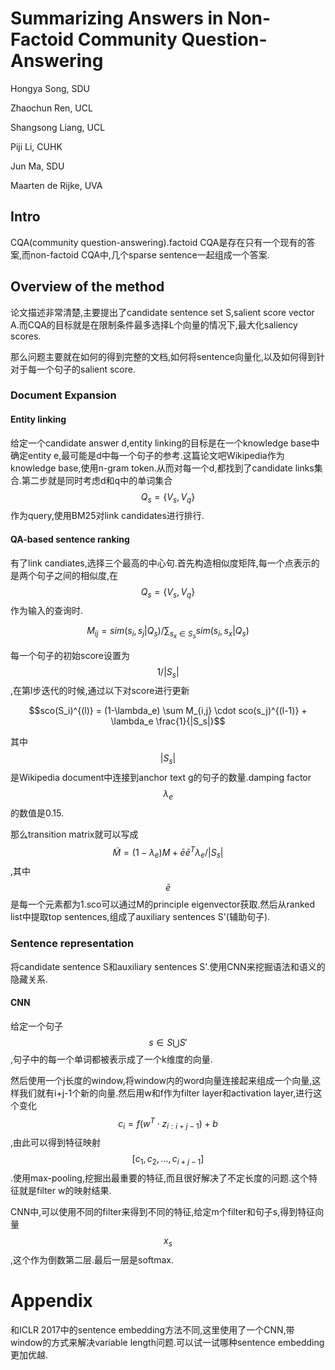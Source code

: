 # Summarizing Answers in Non-Factoid Community Question-Answering

Hongya Song, SDU

Zhaochun Ren, UCL

Shangsong Liang, UCL

Piji Li, CUHK

Jun Ma, SDU

Maarten de Rijke, UVA

## Intro

CQA(community question-answering).factoid CQA是存在只有一个现有的答案,而non-factoid CQA中,几个sparse sentence一起组成一个答案.

## Overview of the method

论文描述非常清楚,主要提出了candidate sentence set S,salient score vector A.而CQA的目标就是在限制条件最多选择L个向量的情况下,最大化saliency scores.

那么问题主要就在如何的得到完整的文档,如何将sentence向量化,以及如何得到针对于每一个句子的salient score.

### Document Expansion

#### Entity linking

给定一个candidate answer d,entity linking的目标是在一个knowledge base中确定entity e,最可能是d中每一个句子的参考.这篇论文吧Wikipedia作为knowledge base,使用n-gram token.从而对每一个d,都找到了candidate links集合.第二步就是同时考虑d和q中的单词集合 $$Q_s = \{ V_s, V_q\}$$ 作为query,使用BM25对link candidates进行排行.

#### QA-based sentence ranking

有了link candiates,选择三个最高的中心句.首先构造相似度矩阵,每一个点表示的是两个句子之间的相似度,在$$Q_s = \{ V_s, V_q\}$$作为输入的查询时.

$$M_{ij} = sim(s_i, s_j | Q_s) / \sum_{s_x \in S_s} sim( s_i, s_x | Q_s) $$

每一个句子的初始score设置为$$1/|S_s|$$,在第l步迭代的时候,通过以下对score进行更新

$$sco(S_i)^{(l)} = (1-\lambda_e) \sum M_{i,j} \cdot sco(s_j)^{(l-1)} + \lambda_e \frac{1}{|S_s|}$$

其中$$|S_s|$$是Wikipedia document中连接到anchor text g的句子的数量.damping factor $$\lambda_e$$的数值是0.15.

那么transition matrix就可以写成$$\tilde M = (1-\lambda_e) M + \bar e \bar e^T \lambda_e / |S_s|$$,其中$$\bar e$$是每一个元素都为1.sco可以通过M的principle eigenvector获取.然后从ranked list中提取top sentences,组成了auxiliary sentences S'(辅助句子).

### Sentence representation

将candidate sentence S和auxiliary sentences S'.使用CNN来挖掘语法和语义的隐藏关系.

#### CNN

给定一个句子$$s \in S \bigcup S'$$,句子中的每一个单词都被表示成了一个k维度的向量.

然后使用一个j长度的window,将window内的word向量连接起来组成一个向量,这样我们就有i+j-1个新的向量.然后用w和f作为filter layer和activation layer,进行这个变化 $$c_i = f(w^T \cdot z_{i:i+j-1}) + b$$,由此可以得到特征映射$$[c_1, c_2, ... , c_{i+j-1}]$$.使用max-pooling,挖掘出最重要的特征,而且很好解决了不定长度的问题.这个特征就是filter w的映射结果.

CNN中,可以使用不同的filter来得到不同的特征,给定m个filter和句子s,得到特征向量$$x_s$$,这个作为倒数第二层.最后一层是softmax.

# Appendix

和ICLR 2017中的sentence embedding方法不同,这里使用了一个CNN,带window的方式来解决variable length问题.可以试一试哪种sentence embedding更加优越.